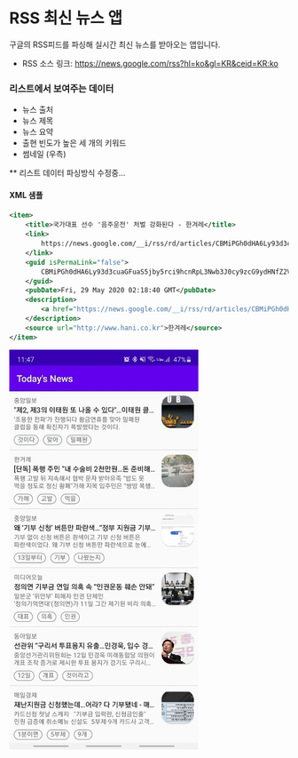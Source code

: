 # RSS 최신 뉴스 앱

구글의 RSS피드를 파싱해 실시간 최신 뉴스를 받아오는 앱입니다.
- RSS 소스 링크: https://news.google.com/rss?hl=ko&gl=KR&ceid=KR:ko

### 리스트에서 보여주는 데이터
- 뉴스 출처
- 뉴스 제목
- 뉴스 요약
- 출현 빈도가 높은 세 개의 키워드
- 썸네일 (우측)

** 리스트 데이터 파싱방식 수정중...

#### XML 샘플
```xml
<item>
    <title>국가대표 선수 '음주운전' 처벌 강화된다 - 한겨레</title>
    <link>
        https://news.google.com/__i/rss/rd/articles/CBMiPGh0dHA6Ly93d3cuaGFuaS5jby5rci9hcnRpL3Nwb3J0cy9zcG9ydHNfZ2VuZXJhbC85NDcwNjguaHRtbNIBAA?oc=5
    </link>
    <guid isPermaLink="false">
        CBMiPGh0dHA6Ly93d3cuaGFuaS5jby5rci9hcnRpL3Nwb3J0cy9zcG9ydHNfZ2VuZXJhbC85NDcwNjguaHRtbNIBAA
    </guid>
    <pubDate>Fri, 29 May 2020 02:18:40 GMT</pubDate>
    <description>
        <a href="https://news.google.com/__i/rss/rd/articles/CBMiPGh0dHA6Ly93d3cuaGFuaS5jby5rci9hcnRpL3Nwb3J0cy9zcG9ydHNfZ2VuZXJhbC85NDcwNjguaHRtbNIBAA?oc=5" target="_blank">국가대표 선수 '음주운전' 처벌 강화된다</a>&nbsp;&nbsp;<font color="#6f6f6f">한겨레</font>
    </description>
    <source url="http://www.hani.co.kr">한겨레</source>
</item>
```

![alt image](img/rss_screenshot.jpg)
